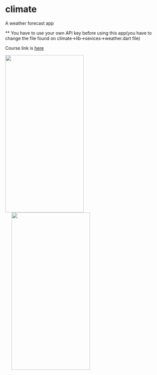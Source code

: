 # climate

A weather forecast app

** You have to use your own API key before using this app(you have to change the file found on climate->lib->sevices->weather.dart file)

Course link is [here](https://www.udemy.com/course/flutter-bootcamp-with-dart/)

<img src="https://user-images.githubusercontent.com/69786552/118288803-5a008180-b4f2-11eb-96d0-e98a1477f983.png" width="250" height="500" /><img src="https://user-images.githubusercontent.com/69786552/118289180-b368b080-b4f2-11eb-9d2a-169ba69823ff.png" width="250" height="500" hspace="20"/>

